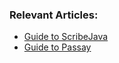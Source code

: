 ### Relevant Articles:

- [Guide to ScribeJava](https://www.baeldung.com/scribejava)
- [Guide to Passay](https://www.baeldung.com/java-passay)
